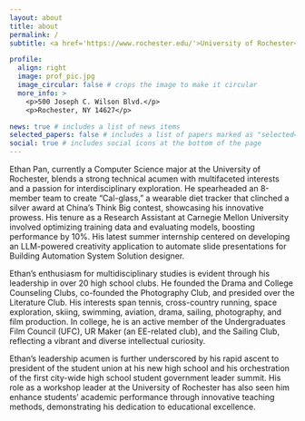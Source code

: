 ```yaml
---
layout: about
title: about
permalink: /
subtitle: <a href='https://www.rochester.edu/'>University of Rochester</a>. Rochester, NY

profile:
  align: right
  image: prof_pic.jpg
  image_circular: false # crops the image to make it circular
  more_info: >
    <p>500 Joseph C. Wilson Blvd.</p>
    <p>Rochester, NY 14627</p>

news: true # includes a list of news items
selected_papers: false # includes a list of papers marked as "selected={true}"
social: true # includes social icons at the bottom of the page
---
```


<!-- Write your biography here. Tell the world about yourself. Link to your favorite [subreddit](http://reddit.com). You can put a picture in, too. The code is already in, just name your picture `prof_pic.jpg` and put it in the `img/` folder.

Put your address / P.O. box / other info right below your picture. You can also disable any of these elements by editing `profile` property of the YAML header of your `_pages/about.md`. Edit `_bibliography/papers.bib` and Jekyll will render your [publications page](/al-folio/publications/) automatically.

Link to your social media connections, too. This theme is set up to use [Font Awesome icons](https://fontawesome.com/) and [Academicons](https://jpswalsh.github.io/academicons/), like the ones below. Add your Facebook, Twitter, LinkedIn, Google Scholar, or just disable all of them. -->


<!-- Ethan Pan, currently a Computer Science major at the University of Rochester, blends a strong technical acumen with an appreciation for the arts, as evidenced by his diverse academic pursuits ranging from algorithms to the art of photography. His academic excellence is further highlighted by his outstanding performance at Sendelta International Academy in Shenzhen, where he not only maintained a top-tier GPA but also clinched the prestigious Meritorious Award in the High School Mathematical Contest.

Ethan’s leadership narrative is compelling. At Sendelta, as the President of both the Student Union and the Student Council, he was the driving force behind initiatives that propelled student satisfaction by an impressive 60%. Beyond administrative roles, his intrinsic passion for community engagement manifested in the establishment and nurturing of several clubs, with the Photography, Drama, and College Consulting clubs standing as testaments to his dedication.

Stepping into the professional area, Ethan has left an indelible mark. His role as the Officer of Public Relations at the Shenzhen Highschool Association Union showcased his knack for event management and effective communication, with events drawing thousands. Further, at Litu Education, he adeptly juggled responsibilities, from academic assistance to digital marketing, underscoring his versatility. With a skill set spanning media production to programming and a track record of impactful leadership, Ethan is primed to be a vanguard in the tech industry and beyond. -->


Ethan Pan, currently a Computer Science major at the University of Rochester, blends a strong technical acumen with multifaceted interests and a passion for interdisciplinary exploration. He spearheaded an 8-member team to create “Cal-glass,” a wearable diet tracker that clinched a silver award at China’s Think Big contest, showcasing his innovative prowess. His tenure as a Research Assistant at Carnegie Mellon University involved optimizing training data and evaluating models, boosting performance by 10%. His latest summer internship centered on developing an LLM-powered creativity application to automate slide presentations for Building Automation System Solution designer.

Ethan’s enthusiasm for multidisciplinary studies is evident through his leadership in over 20 high school clubs. He founded the Drama and College Counseling Clubs, co-founded the Photography Club, and presided over the Literature Club. His interests span tennis, cross-country running, space exploration, skiing, swimming, aviation, drama, sailing, photography, and film production. In college, he is an active member of the Undergraduates Film Council (UFC), UR Maker (an EE-related club), and the Sailing Club, reflecting a vibrant and diverse intellectual curiosity.

Ethan’s leadership acumen is further underscored by his rapid ascent to president of the student union at his new high school and his orchestration of the first city-wide high school student government leader summit. His role as a workshop leader at the University of Rochester has also seen him enhance students’ academic performance through innovative teaching methods, demonstrating his dedication to educational excellence.
